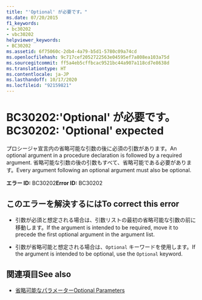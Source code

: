 ```yaml
---
title: "'Optional' が必要です。"
ms.date: 07/20/2015
f1_keywords:
- bc30202
- vbc30202
helpviewer_keywords:
- BC30202
ms.assetid: 6f75060c-2db4-4a79-b5d1-5780c09a74cd
ms.openlocfilehash: 9c717cef2052722563e04595ef7a808ea103a75d
ms.sourcegitcommit: ff5a4eb5cffbcac9521bc44a907a118cd7e8638d
ms.translationtype: HT
ms.contentlocale: ja-JP
ms.lasthandoff: 10/17/2020
ms.locfileid: "92159821"
---
```

# <a name="bc30202-optional-expected"></a><span data-ttu-id="bb8bf-102">BC30202:'Optional' が必要です。</span><span class="sxs-lookup"><span data-stu-id="bb8bf-102">BC30202: 'Optional' expected</span></span>

<span data-ttu-id="bb8bf-103">プロシージャ宣言内の省略可能な引数の後に必須の引数があります。</span><span class="sxs-lookup"><span data-stu-id="bb8bf-103">An optional argument in a procedure declaration is followed by a required argument.</span></span> <span data-ttu-id="bb8bf-104">省略可能な引数の後の引数もすべて、省略可能である必要があります。</span><span class="sxs-lookup"><span data-stu-id="bb8bf-104">Every argument following an optional argument must also be optional.</span></span>

 <span data-ttu-id="bb8bf-105">**エラー ID:** BC30202</span><span class="sxs-lookup"><span data-stu-id="bb8bf-105">**Error ID:** BC30202</span></span>

## <a name="to-correct-this-error"></a><span data-ttu-id="bb8bf-106">このエラーを解決するには</span><span class="sxs-lookup"><span data-stu-id="bb8bf-106">To correct this error</span></span>

- <span data-ttu-id="bb8bf-107">引数が必須と想定される場合は、引数リストの最初の省略可能な引数の前に移動します。</span><span class="sxs-lookup"><span data-stu-id="bb8bf-107">If the argument is intended to be required, move it to precede the first optional argument in the argument list.</span></span>

- <span data-ttu-id="bb8bf-108">引数が省略可能と想定される場合は、`Optional` キーワードを使用します。</span><span class="sxs-lookup"><span data-stu-id="bb8bf-108">If the argument is intended to be optional, use the `Optional` keyword.</span></span>

## <a name="see-also"></a><span data-ttu-id="bb8bf-109">関連項目</span><span class="sxs-lookup"><span data-stu-id="bb8bf-109">See also</span></span>

- [<span data-ttu-id="bb8bf-110">省略可能なパラメーター</span><span class="sxs-lookup"><span data-stu-id="bb8bf-110">Optional Parameters</span></span>](../../programming-guide/language-features/procedures/optional-parameters.md)
